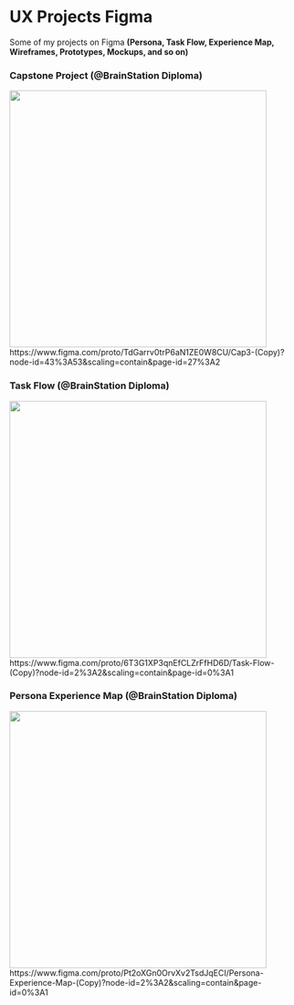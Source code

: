 # UX Projects Figma
Some of my projects on Figma <strong>(Persona, Task Flow, Experience Map, Wireframes, Prototypes, Mockups, and so on)</strong>

### Capstone Project (@BrainStation Diploma)
<a href="https://www.figma.com/proto/TdGarrv0trP6aN1ZE0W8CU/Cap3-(Copy)?node-id=43%3A53&scaling=contain&page-id=27%3A2" target="_blank" rel="noreferrer">
<img src="https://kleberux.com/projects/NewMacbookProMockupFrontView.png" width="450px">
</a>
<br>
https://www.figma.com/proto/TdGarrv0trP6aN1ZE0W8CU/Cap3-(Copy)?node-id=43%3A53&scaling=contain&page-id=27%3A2

### Task Flow (@BrainStation Diploma)
<a href="https://www.figma.com/proto/6T3G1XP3qnEfCLZrFfHD6D/Task-Flow-(Copy)?node-id=2%3A2&scaling=contain&page-id=0%3A1" target="_blank" rel="noreferrer">
<img src="https://kleberux.com/projects/iMacProFrontViewMockup.png" width="450px">
</a>
<br>
https://www.figma.com/proto/6T3G1XP3qnEfCLZrFfHD6D/Task-Flow-(Copy)?node-id=2%3A2&scaling=contain&page-id=0%3A1

### Persona Experience Map (@BrainStation Diploma)
<a href="https://www.figma.com/proto/Pt2oXGn0OrvXv2TsdJqECI/Persona-Experience-Map-(Copy)?node-id=2%3A2&scaling=contain&page-id=0%3A1" target="_blank" rel="noreferrer">
<img src="https://kleberux.com/projects/MacbookProFlyingMockup.png" width="450px">
</a>
<br>
https://www.figma.com/proto/Pt2oXGn0OrvXv2TsdJqECI/Persona-Experience-Map-(Copy)?node-id=2%3A2&scaling=contain&page-id=0%3A1


